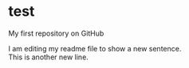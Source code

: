 # test
My first repository on GitHub

I am editing my readme file to show a new sentence.  
This is another new line.

